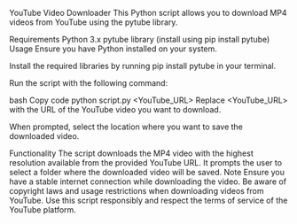 
YouTube Video Downloader
This Python script allows you to download MP4 videos from YouTube using the pytube library.

Requirements
Python 3.x
pytube library (install using pip install pytube)
Usage
Ensure you have Python installed on your system.

Install the required libraries by running pip install pytube in your terminal.

Run the script with the following command:

bash
Copy code
python script.py <YouTube_URL>
Replace <YouTube_URL> with the URL of the YouTube video you want to download.

When prompted, select the location where you want to save the downloaded video.

Functionality
The script downloads the MP4 video with the highest resolution available from the provided YouTube URL.
It prompts the user to select a folder where the downloaded video will be saved.
Note
Ensure you have a stable internet connection while downloading the video.
Be aware of copyright laws and usage restrictions when downloading videos from YouTube.
Use this script responsibly and respect the terms of service of the YouTube platform.
